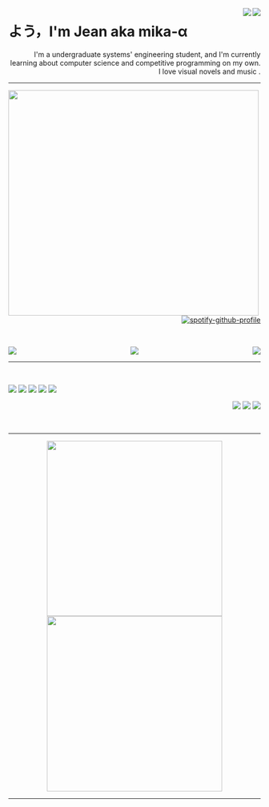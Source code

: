 <p align="right">
  <a href="https://github.com/mika-alpha" target="notarget"> <img src="https://img.shields.io/github/followers/mika-alpha?style=social" align="right"> </a>
  <a href="https://twitter.com/mika_alpha_" target="notarget"> <img src= "https://img.shields.io/twitter/follow/mika_alpha_?style=social" align="right"> </a>
</p>

<p align="center">
  <h1>よう，I'm Jean aka mika-α</h1>
</p>

<p align="right"> I'm a undergraduate systems' engineering student, and I'm currently learning about computer science and competitive programming on my own. <br> I love visual novels and music .</p>

---

<div align ="center" >

<img src="https://i.pinimg.com/originals/ab/cc/3c/abcc3c5048a7f37a25d102b59c2fe0fa.gif" align = "left" height="450" width="500"> 

  <div align="right">

  [![spotify-github-profile](https://spotify-github-profile.vercel.app/api/view?uid=31xjluqub65mixcsngqlgwewfc6m&cover_image=true&theme=default)](https://spotify-github-profile.vercel.app/api/view?uid=31xjluqub65mixcsngqlgwewfc6m&redirect=true)

  </div>

  <br />

  <div align="center">
    <p><a href="https://open.spotify.com/user/31xjluqub65mixcsngqlgwewfc6m" target="_blank"> <img src = "https://img.shields.io/badge/Spotify-1ED760?&style=for-the-badge&logo=spotify&logoColor=white" align="left"/></a>
    <a href="https://twitter.com/mika_alpha_" target="_blank"> <img src = "https://img.shields.io/badge/Twitter-1DA1F2?style=for-the-badge&logo=twitter&logoColor=white" align = "middle" /></a>
    <a href="https://steamcommunity.com/id/mika-alpha/" target="_blank"> <img src = "https://img.shields.io/badge/Steam-000000?style=for-the-badge&logo=steam&logoColor=white" align="right"/></a>
    </p>

  </div>

</div>

---
<br />

<div align="center">

  <p align="left">
    <img src="https://img.shields.io/badge/Python-3776AB?style=for-the-badge&logo=python&logoColor=white">
    <img src="https://img.shields.io/badge/C%2B%2B-00599C?style=for-the-badge&logo=c%2B%2B&logoColor=white">
    <img src="https://img.shields.io/badge/Java-ED8B00?style=for-the-badge&logo=java&logoColor=white">
    <img src="https://img.shields.io/badge/conda-342B029.svg?&style=for-the-badge&logo=anaconda&logoColor=white">
    <img src="https://img.shields.io/badge/Git-F05032?style=for-the-badge&logo=git&logoColor=white">
  </p>

  <p align="right">
    <img src="https://img.shields.io/badge/Windows-0078D6?style=for-the-badge&logo=windows&logoColor=white">
    <img src="https://img.shields.io/badge/Visual_Studio_Code-0078D4?style=for-the-badge&logo=visual%20studio%20code&logoColor=white">
    <img src="https://img.shields.io/badge/IntelliJIDEA-000000.svg?style=for-the-badge&logo=intellij-idea&logoColor=white">
  </p>
</div>

<br />

---
<div align="center">

<img  width="350" src="https://github-readme-stats.vercel.app/api?username=mika-alpha&show_icons=true&theme=jolly">
<img  width="350" src="https://github-readme-stats.vercel.app/api/top-langs/?username=mika-alpha&layout=compact&theme=jolly">

</div>

---

[twitter]: https://twitter.com/mika_alpha_
[spotify]: https://open.spotify.com/user/31xjluqub65mixcsngqlgwewfc6m?si=7563f24a3c3c4d76

